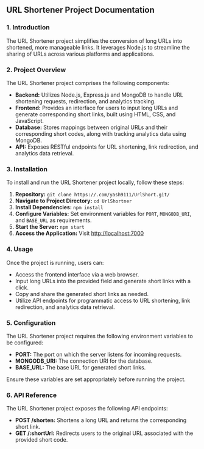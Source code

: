 ## URL Shortener Project Documentation

### 1. Introduction
The URL Shortener project simplifies the conversion of long URLs into shortened, more manageable links. It leverages Node.js to streamline the sharing of URLs across various platforms and applications.

### 2. Project Overview
The URL Shortener project comprises the following components:
- **Backend:** Utilizes Node.js, Express.js and MongoDB to handle URL shortening requests, redirection, and analytics tracking.
- **Frontend:** Provides an interface for users to input long URLs and generate corresponding short links, built using HTML, CSS, and JavaScript.
- **Database:** Stores mappings between original URLs and their corresponding short codes, along with tracking analytics data using MongoDB.
- **API:** Exposes RESTful endpoints for URL shortening, link redirection, and analytics data retrieval.

### 3. Installation
To install and run the URL Shortener project locally, follow these steps:
1. **Repository:** `git clone https://.com/yash9111/UrlShort.git/`
2. **Navigate to Project Directory:** `cd UrlShortner`
3. **Install Dependencies:** `npm install`
4. **Configure Variables:** Set environment variables for `PORT`, `MONGODB_URI`, and `BASE_URL` as requirements.
5. **Start the Server:** `npm start`
6. **Access the Application:** Visit [http://localhost:7000](http://localhost:7000)

### 4. Usage
Once the project is running, users can:
- Access the frontend interface via a web browser.
- Input long URLs into the provided field and generate short links with a click.
- Copy and share the generated short links as needed.
- Utilize API endpoints for programmatic access to URL shortening, link redirection, and analytics data retrieval.

### 5. Configuration
The URL Shortener project requires the following environment variables to be configured:
- **PORT:** The port on which the server listens for incoming requests.
- **MONGODB_URI:** The connection URI for the database.
- **BASE_URL:** The base URL for generated short links.

Ensure these variables are set appropriately before running the project.

### 6. API Reference
The URL Shortener project exposes the following API endpoints:
- **POST /shorten:** Shortens a long URL and returns the corresponding short link.
- **GET /:shortUrl:** Redirects users to the original URL associated with the provided short code.

